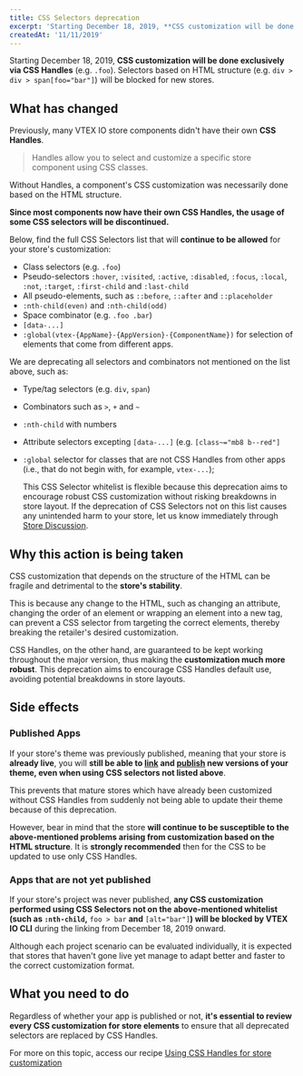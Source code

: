 ```yaml
---
title: CSS Selectors deprecation
excerpt: 'Starting December 18, 2019, **CSS customization will be done exclusively via CSS Handles**. Selectors based on HTML structure will be blocked for new stores.'
createdAt: '11/11/2019'
---
```


Starting December 18, 2019, **CSS customization will be done exclusively via CSS Handles** (e.g. `.foo`). Selectors based on HTML structure (e.g. `div > div > span[foo="bar"]`) will be blocked for new stores.

## What has changed

Previously, many VTEX IO store components didn't have their own **CSS Handles**.

> Handles allow you to select and customize a specific store component using CSS classes.

Without Handles, a component's CSS customization was necessarily done based on the HTML structure.

**Since most components now have their own CSS Handles, the usage of some CSS selectors will be discontinued.**

Below, find the full CSS Selectors list that will **continue to be allowed** for your store's customization:

- Class selectors (e.g. `.foo`)
- Pseudo-selectors `:hover`, `:visited`, `:active`, `:disabled`, `:focus`, `:local`, `:not`, `:target`, `:first-child` and `:last-child`
- All pseudo-elements, such as `::before`, `::after` and `::placeholder`
- `:nth-child(even)` and `:nth-child(odd)`
- Space combinator (e.g. `.foo .bar`)
- `[data-...]`
- `:global(vtex-{AppName}-{AppVersion}-{ComponentName})` for selection of elements that come from different apps.

We are deprecating all selectors and combinators not mentioned on the list above, such as:

- Type/tag selectors (e.g. `div`, `span`)
- Combinators such as `>`, `+` and `~`
- `:nth-child` with numbers
- Attribute selectors excepting `[data-...]` (e.g. `[class~="mb8 b--red"]`
- `:global` selector for classes that are not CSS Handles from other apps (i.e., that do not begin with, for example, `vtex-...`);

  This CSS Selector whitelist is flexible because this deprecation aims to encourage robust CSS customization without risking breakdowns in store layout. If the deprecation of CSS Selectors not on this list causes any unintended harm to your store, let us know immediately through [Store Discussion](https://github.com/vtex-apps/store-discussion/issues).

## Why this action is being taken

CSS customization that depends on the structure of the HTML can be fragile and detrimental to the **store's stability**.

This is because any change to the HTML, such as changing an attribute, changing the order of an element or wrapping an element into a new tag, can prevent a CSS selector from targeting the correct elements, thereby breaking the retailer's desired customization.

CSS Handles, on the other hand, are guaranteed to be kept working throughout the major version, thus making the **customization much more robust**. This deprecation aims to encourage CSS Handles default use, avoiding potential breakdowns in store layouts.

## Side effects

### Published Apps

If your store's theme was previously published, meaning that your store is **already live**, you will **still be able to [link](https://developers.vtex.com/docs/guides/vtex-io-documentation-linking-an-app) and [publish](https://developers.vtex.com/docs/guides/vtex-io-documentation-publishing-an-app) new versions of your theme, even when using CSS selectors not listed above**.

This prevents that mature stores which have already been customized without CSS Handles from suddenly not being able to update their theme because of this deprecation.

However, bear in mind that the store **will continue to be susceptible to the above-mentioned problems arising from customization based on the HTML structure**. It is **strongly recommended** then for the CSS to be updated to use only CSS Handles.

### Apps that are not yet published

If your store's project was never published, **any CSS customization performed using CSS Selectors not on the above-mentioned whitelist (such as **`:nth-child`**,** `foo > bar` **and** `[alt="bar"]`**) will be blocked by VTEX IO CLI** during the linking from December 18, 2019 onward.

Although each project scenario can be evaluated individually, it is expected that stores that haven't gone live yet manage to adapt better and faster to the correct customization format.

## What you need to do

Regardless of whether your app is published or not, **it's essential to review every CSS customization for store elements** to ensure that all deprecated selectors are replaced by CSS Handles.

For more on this topic, access our recipe [Using CSS Handles for store customization](https://developers.vtex.com/docs/guides/vtex-io-documentation-using-css-handles-for-store-customization)
